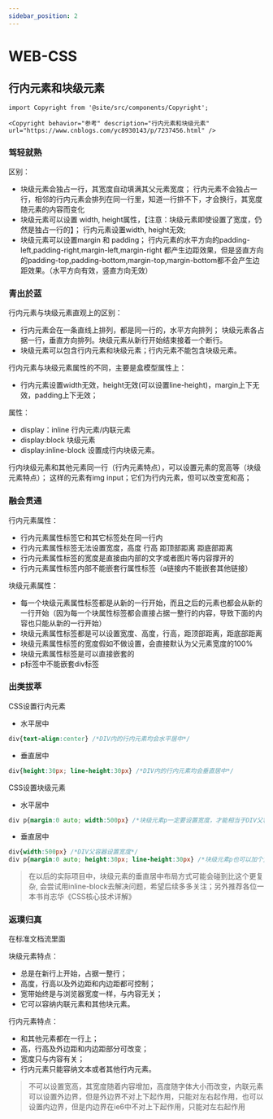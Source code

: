 ```yaml
---
sidebar_position: 2
---
```


# WEB-CSS

## 行内元素和块级元素
```mdx-code-block
import Copyright from '@site/src/components/Copyright';

<Copyright behavior="参考" description="行内元素和块级元素" url="https://www.cnblogs.com/yc8930143/p/7237456.html" />
```
### 驾轻就熟

区别：
- 块级元素会独占一行，其宽度自动填满其父元素宽度；
行内元素不会独占一行，相邻的行内元素会排列在同一行里，知道一行排不下，才会换行，其宽度随元素的内容而变化
- 块级元素可以设置 width, height属性，【注意：块级元素即使设置了宽度，仍然是独占一行的】；
行内元素设置width, height无效;
- 块级元素可以设置margin 和 padding；
行内元素的水平方向的padding-left,padding-right,margin-left,margin-right 都产生边距效果，但是竖直方向的padding-top,padding-bottom,margin-top,margin-bottom都不会产生边距效果。（水平方向有效，竖直方向无效）

### 青出於蓝

行内元素与块级元素直观上的区别：
- 行内元素会在一条直线上排列，都是同一行的，水平方向排列；
块级元素各占据一行，垂直方向排列。块级元素从新行开始结束接着一个断行。
- 块级元素可以包含行内元素和块级元素；行内元素不能包含块级元素。

行内元素与块级元素属性的不同，主要是盒模型属性上：
- 行内元素设置width无效，height无效(可以设置line-height)，margin上下无效，padding上下无效；

属性：
- display：inline 行内元素/内联元素
- display:block 块级元素
- display:inline-block 设置成行内块级元素。

行内块级元素和其他元素同一行（行内元素特点），可以设置元素的宽高等（块级元素特点）；
这样的元素有img input；它们为行内元素，但可以改变宽和高；

### 融会贯通

行内元素属性：
- 行内元素属性标签它和其它标签处在同一行内
- 行内元素属性标签无法设置宽度，高度 行高 距顶部距离 距底部距离
- 行内元素属性标签的宽度是直接由内部的文字或者图片等内容撑开的
- 行内元素属性标签内部不能嵌套行属性标签（a链接内不能嵌套其他链接）

块级元素属性：
- 每一个块级元素属性标签都是从新的一行开始，而且之后的元素也都会从新的一行开始（因为每一个块属性标签都会直接占据一整行的内容，导致下面的内容也只能从新的一行开始）
- 块级元素属性标签都是可以设置宽度、高度，行高，距顶部距离，距底部距离
- 块级元素属性标签的宽度假如不做设置，会直接默认为父元素宽度的100%
- 块级元素属性标签是可以直接嵌套的
- p标签中不能嵌套div标签

### 出类拔萃

CSS设置行内元素
- 水平居中
```css
div{text-align:center} /*DIV内的行内元素均会水平居中*/ 
```
- 垂直居中
```css
div{height:30px; line-height:30px} /*DIV内的行内元素均会垂直居中*/ 
```
CSS设置块级元素
- 水平居中
```css
div p{margin:0 auto; width:500px} /*块级元素p一定要设置宽度，才能相当于DIV父容器水平居中*/
```
- 垂直居中
```css
div{width:500px} /*DIV父容器设置宽度*/ 
div p{margin:0 auto; height:30px; line-height:30px} /*块级元素p也可以加个宽度， 以达到相对于DIV父容器的水平居中效果*/
```
> 在以后的实际项目中，块级元素的垂直居中布局方式可能会碰到比这个更复杂, 会尝试用inline-block去解决问题，希望后续多多关注；另外推荐各位一本书肖志华《CSS核心技术详解》

### 返璞归真

在标准文档流里面

块级元素特点：
- 总是在新行上开始，占据一整行；
- 高度，行高以及外边距和内边距都可控制；
- 宽带始终是与浏览器宽度一样，与内容无关；
- 它可以容纳内联元素和其他块元素。

行内元素特点：
- 和其他元素都在一行上；
- 高，行高及外边距和内边距部分可改变；
- 宽度只与内容有关；
- 行内元素只能容纳文本或者其他行内元素。
> 不可以设置宽高，其宽度随着内容增加，高度随字体大小而改变，内联元素可以设置外边界，但是外边界不对上下起作用，只能对左右起作用，也可以设置内边界，但是内边界在ie6中不对上下起作用，只能对左右起作用
